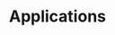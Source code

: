 ---
layout: page
title: Applications
hero_height: is-short
hero_image: /website/img/guardian-technology-cover.jpg
show_sidebar: false
callouts: applications_callouts
---